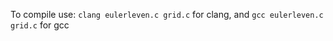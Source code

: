 To compile use: ```clang eulerleven.c grid.c``` for clang, and ```gcc eulerleven.c grid.c``` for gcc
